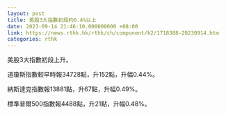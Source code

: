 ```yaml
---
layout: post
title: 美股3大指數初段約0.4%以上
date: 2023-09-14 21:46:10.000000000 +08:00
link: https://news.rthk.hk/rthk/ch/component/k2/1718388-20230914.htm
categories: rthk
---
```


美股3大指數初段上升。

道瓊斯指數較早時報34728點，升152點，升幅0.44%。

納斯達克指數報13881點，升67點，升幅0.49%。

標準普爾500指數報4488點，升21點，升幅0.48%。
